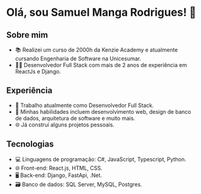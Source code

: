 # Olá, sou Samuel Manga Rodrigues! 👋

## Sobre mim

- 📚 Realizei um curso de 2000h da Kenzie Academy e atualmente cursando Engenharia de Software na Unicesumar.
- 👨‍💻 Desenvolvedor Full Stack com mais de 2 anos de experiência em ReactJs e Django.

## Experiência

- 💼 Trabalho atualmente como Desenvolvedor Full Stack.
- 🔧 Minhas habilidades incluem desenvolvimento web, design de banco de dados, arquitetura de software e muito mais.
- 🌐 Já construí alguns projetos pessoais.

## Tecnologias

- 💻 Linguagens de programação: C#, JavaScript, Typescript, Python.
- 🌐 Front-end: React.js, HTML, CSS.
- 🖥️ Back-end: Django, FastApi, .Net.
- 🗃️ Banco de dados: SQL Server, MySQL, Postgres.
